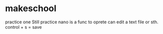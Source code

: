 # makeschool
practice one
Still practice
nano is a func to oprete can edit a text file or sth.
control + s = save
